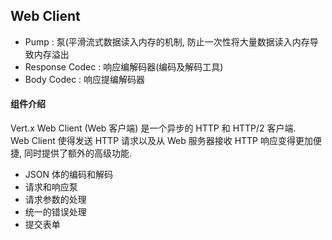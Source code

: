 ## Web Client
- Pump : 泵(平滑流式数据读入内存的机制, 防止一次性将大量数据读入内存导致内存溢出
- Response Codec : 响应编解码器(编码及解码工具)
- Body Codec : 响应提编解码器

#### 组件介绍
Vert.x Web Client (Web 客户端) 是一个异步的 HTTP 和 HTTP/2 客户端.  
Web Client 使得发送 HTTP 请求以及从 Web 服务器接收 HTTP 响应变得更加便捷, 同时提供了额外的高级功能.
- JSON 体的编码和解码
- 请求和响应泵
- 请求参数的处理
- 统一的错误处理
- 提交表单

